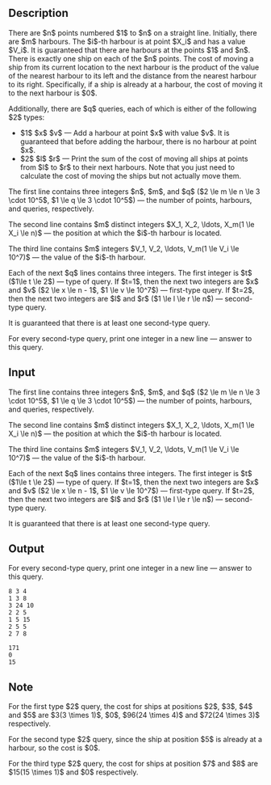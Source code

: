 ## Description

<div><p>There are $n$ points numbered $1$ to $n$ on a straight line. Initially, there are $m$ harbours. The $i$-th harbour is at point $X_i$ and has a value $V_i$. <span class="tex-font-style-bf">It is guaranteed that there are harbours at the points $1$ and $n$.</span> There is exactly one ship on each of the $n$ points. The cost of moving a ship from its current location to the next harbour is the product of the value of the nearest harbour to its left and the distance from the nearest harbour to its right. Specifically, if a ship is already at a harbour, the cost of moving it to the next harbour is $0$. </p><p>Additionally, there are $q$ queries, each of which is either of the following $2$ types:</p><ul> <li> $1$ $x$ $v$ — Add a harbour at point $x$ with value $v$. It is guaranteed that before adding the harbour, there is no harbour at point $x$. </li><li> $2$ $l$ $r$ — Print the sum of the cost of moving all ships at points from $l$ to $r$ to their next harbours. <span class="tex-font-style-bf">Note that you just need to calculate the cost of moving the ships but not actually move them.</span> </li></ul></div><div class="input-specification"><p>The first line contains three integers $n$, $m$, and $q$ ($2 \le m \le n \le 3 \cdot 10^5$, $1 \le q \le 3 \cdot 10^5$) — the number of points, harbours, and queries, respectively.</p><p>The second line contains $m$ distinct integers $X_1, X_2, \ldots, X_m(1 \le X_i \le n)$ — the position at which the $i$-th harbour is located.</p><p>The third line contains $m$ integers $V_1, V_2, \ldots, V_m(1 \le V_i \le 10^7)$ — the value of the $i$-th harbour.</p><p>Each of the next $q$ lines contains three integers. The first integer is $t$ ($1\le t \le 2$) — type of query. If $t=1$, then the next two integers are $x$ and $v$ ($2 \le x \le n - 1$, $1 \le v \le 10^7$) — first-type query. If $t=2$, then the next two integers are $l$ and $r$ ($1 \le l \le r \le n$) — second-type query.</p><p>It is guaranteed that there is at least one second-type query.</p></div><div class="output-specification"><p>For every second-type query, print one integer in a new line — answer to this query.</p></div>

## Input

<p>The first line contains three integers $n$, $m$, and $q$ ($2 \le m \le n \le 3 \cdot 10^5$, $1 \le q \le 3 \cdot 10^5$) — the number of points, harbours, and queries, respectively.</p><p>The second line contains $m$ distinct integers $X_1, X_2, \ldots, X_m(1 \le X_i \le n)$ — the position at which the $i$-th harbour is located.</p><p>The third line contains $m$ integers $V_1, V_2, \ldots, V_m(1 \le V_i \le 10^7)$ — the value of the $i$-th harbour.</p><p>Each of the next $q$ lines contains three integers. The first integer is $t$ ($1\le t \le 2$) — type of query. If $t=1$, then the next two integers are $x$ and $v$ ($2 \le x \le n - 1$, $1 \le v \le 10^7$) — first-type query. If $t=2$, then the next two integers are $l$ and $r$ ($1 \le l \le r \le n$) — second-type query.</p><p>It is guaranteed that there is at least one second-type query.</p>

## Output

<p>For every second-type query, print one integer in a new line — answer to this query.</p>





```input1|
8 3 4
1 3 8
3 24 10
2 2 5
1 5 15
2 5 5
2 7 8
```




```output1
171
0
15
```



## Note

<p>For the first type $2$ query, the cost for ships at positions $2$, $3$, $4$ and $5$ are $3(3 \times 1)$, $0$, $96(24 \times 4)$ and $72(24 \times 3)$ respectively.</p><p>For the second type $2$ query, since the ship at position $5$ is already at a harbour, so the cost is $0$.</p><p>For the third type $2$ query, the cost for ships at position $7$ and $8$ are $15(15 \times 1)$ and $0$ respectively.</p>
